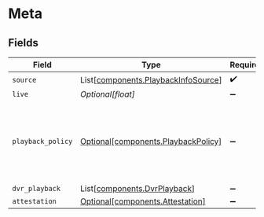 # Meta


## Fields

| Field                                                                                | Type                                                                                 | Required                                                                             | Description                                                                          | Example                                                                              |
| ------------------------------------------------------------------------------------ | ------------------------------------------------------------------------------------ | ------------------------------------------------------------------------------------ | ------------------------------------------------------------------------------------ | ------------------------------------------------------------------------------------ |
| `source`                                                                             | List[[components.PlaybackInfoSource](../../models/components/playbackinfosource.md)] | :heavy_check_mark:                                                                   | N/A                                                                                  |                                                                                      |
| `live`                                                                               | *Optional[float]*                                                                    | :heavy_minus_sign:                                                                   | N/A                                                                                  | 0                                                                                    |
| `playback_policy`                                                                    | [Optional[components.PlaybackPolicy]](../../models/components/playbackpolicy.md)     | :heavy_minus_sign:                                                                   | Whether the playback policy for a asset or stream is public or signed                |                                                                                      |
| `dvr_playback`                                                                       | List[[components.DvrPlayback](../../models/components/dvrplayback.md)]               | :heavy_minus_sign:                                                                   | N/A                                                                                  |                                                                                      |
| `attestation`                                                                        | [Optional[components.Attestation]](../../models/components/attestation.md)           | :heavy_minus_sign:                                                                   | N/A                                                                                  |                                                                                      |